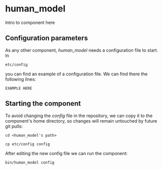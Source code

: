 # human_model
Intro to component here


## Configuration parameters
As any other component, *human_model* needs a configuration file to start. In
```
etc/config
```
you can find an example of a configuration file. We can find there the following lines:
```
EXAMPLE HERE
```

## Starting the component
To avoid changing the *config* file in the repository, we can copy it to the component's home directory, so changes will remain untouched by future git pulls:

```
cd <human_model's path> 
```
```
cp etc/config config
```

After editing the new config file we can run the component:

```
bin/human_model config
```
